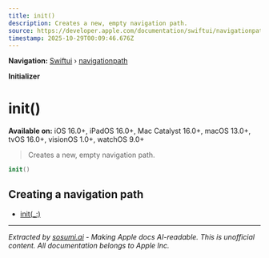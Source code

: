 ```yaml
---
title: init()
description: Creates a new, empty navigation path.
source: https://developer.apple.com/documentation/swiftui/navigationpath/init()
timestamp: 2025-10-29T00:09:46.676Z
---
```


**Navigation:** [Swiftui](/documentation/swiftui) › [navigationpath](/documentation/swiftui/navigationpath)

**Initializer**

# init()

**Available on:** iOS 16.0+, iPadOS 16.0+, Mac Catalyst 16.0+, macOS 13.0+, tvOS 16.0+, visionOS 1.0+, watchOS 9.0+

> Creates a new, empty navigation path.

```swift
init()
```

## Creating a navigation path

- [init(_:)](/documentation/swiftui/navigationpath/init(_:))

---

*Extracted by [sosumi.ai](https://sosumi.ai) - Making Apple docs AI-readable.*
*This is unofficial content. All documentation belongs to Apple Inc.*
